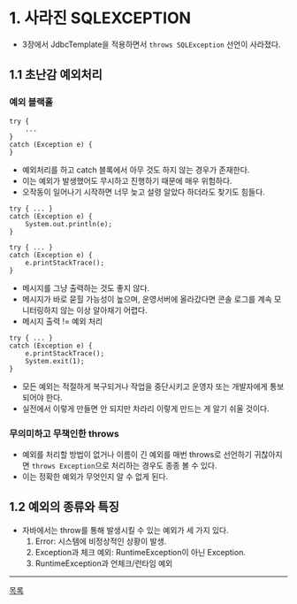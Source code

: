 # 1. 사라진 SQLEXCEPTION

- 3장에서 JdbcTemplate을 적용하면서 `throws SQLException` 선언이 사라졌다.

## 1.1 초난감 예외처리

### 예외 블랙홀

```
try {
    ...
} 
catch (Exception e) {
}
```

- 예외처리를 하고 catch 블록에서 아무 것도 하지 않는 경우가 존재한다.
- 이는 예외가 발생했어도 무시하고 진행하기 때문에 매우 위험하다.
- 오작동이 일어나기 시작하면 너무 늦고 설령 알았다 하더라도 찾기도 힘들다.

```
try { ... }
catch (Exception e) {
    System.out.println(e);
}
```

```
try { ... }
catch (Exception e) {
    e.printStackTrace();
}
```

- 메시지를 그냥 출력하는 것도 좋지 않다.
- 메시지가 바로 묻힐 가능성이 높으며, 운영서버에 올라갔다면 콘솔 로그를 계속 모니터링하지 않는 이상 알아채기 어렵다.
- 메시지 출력 != 예외 처리

```
try { ... }
catch (Exception e) {
    e.printStackTrace();
    System.exit(1);
}
```
- 모든 예외는 적절하게 복구되거나 작업을 중단시키고 운영자 또는 개발자에게 통보되어야 한다.
- 실전에서 이렇게 만들면 안 되지만 차라리 이렇게 만드는 게 알기 쉬울 것이다.

### 무의미하고 무책인한 throws

- 예외를 처리할 방법이 없거나 이름이 긴 예외를 매번 throws로 선언하기 귀찮아지면 `throws Exception`으로 처리하는 경우도 종종 볼 수 있다.
- 이는 정확한 예외가 무엇인지 알 수 없게 된다.

## 1.2 예외의 종류와 특징

- 자바에서는 throw를 통해 발생시킬 수 있는 예외가 세 가지 있다.
    1. Error: 시스템에 비정상적인 상황이 발생.
    2. Exception과 체크 예외: RuntimeException이 아닌 Exception.
    3. RuntimeException과 언체크/런타임 예외

---
[목록](./index.md)
